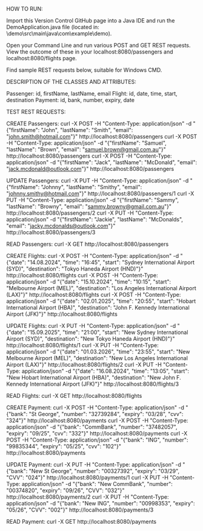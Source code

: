 HOW TO RUN:

Import this Version Control GitHub page into a Java IDE and run the DemoApplication.java file (located in: \demo\src\main\java\com\example\demo).

Open your Command Line and run various POST and GET REST requests. View the outcome of these in your localhost:8080/passengers and localhost:8080/flights page.

Find sample REST requests below, suitable for Windows CMD.


DESCRIPTION OF THE CLASSES AND ATTRIBUTES:

Passenger:	id, firstName, lastName, email
Flight:		id, date, time, start, destination
Payment:	id, bank, number, expiry, date


TEST REST REQUESTS:

CREATE Passengers:
curl -X POST -H "Content-Type: application/json" -d "{\"firstName\": \"John\", \"lastName\": \"Smith\", \"email\": \"john.smith@hotmail.com\"}" http://localhost:8080/passengers
curl -X POST -H "Content-Type: application/json" -d "{\"firstName\": \"Samuel\", \"lastName\": \"Brown\", \"email\": \"samuel.brown@gmail.com.au\"}" http://localhost:8080/passengers
curl -X POST -H "Content-Type: application/json" -d "{\"firstName\": \"Jack\", \"lastName\": \"McDonald\", \"email\": \"jack.mcdonald@outlook.com\"}" http://localhost:8080/passengers

UPDATE Passengers:
curl -X PUT -H "Content-Type: application/json" -d "{\"firstName\": \"Johnny\", \"lastName\": \"Smithy\", \"email\": \"johnny.smithy@hotmail.com\"}" http://localhost:8080/passengers/1
curl -X PUT -H "Content-Type: application/json" -d "{\"firstName\": \"Sammy\", \"lastName\": \"Browny\", \"email\": \"sammy.browny@gmail.com.au\"}" http://localhost:8080/passengers/2
curl -X PUT -H "Content-Type: application/json" -d "{\"firstName\": \"Jackie\", \"lastName\": \"McDonalds\", \"email\": \"jacky.mcdonalds@outlook.com\"}" http://localhost:8080/passengers/3

READ Passengers:
curl -X GET http://localhost:8080/passengers

CREATE Flights: 
curl -X POST -H "Content-Type: application/json" -d "{\"date\": \"14.08.2024\", \"time\": \"16:45\", \"start\": \"Sydney International Airport (SYD)\", \"destination\": \"Tokyo Haneda Airport (HND)\"}" http://localhost:8080/flights
curl -X POST -H "Content-Type: application/json" -d "{\"date\": \"15.10.2024\", \"time\": \"10:15\", \"start\": \"Melbourne Airport (MEL)\", \"destination\": \"Los Angeles International Airport (LAX)\"}" http://localhost:8080/flights
curl -X POST -H "Content-Type: application/json" -d "{\"date\": \"02.01.2025\", \"time\": \"20:55\", \"start\": \"Hobart International Airport (HBA)\", \"destination\": \"John F. Kennedy International Airport (JFK)\"}" http://localhost:8080/flights

UPDATE Flights:
curl -X PUT -H "Content-Type: application/json" -d "{\"date\": \"15.09.2025\", \"time\": \"21:00\", \"start\": \"New Sydney International Airport (SYD)\", \"destination\": \"New Tokyo Haneda Airport (HND)\"}" http://localhost:8080/flights/1
curl -X PUT -H "Content-Type: application/json" -d "{\"date\": \"01.03.2026\", \"time\": \"23:55\", \"start\": \"New Melbourne Airport (MEL)\", \"destination\": \"New Los Angeles International Airport (LAX)\"}" http://localhost:8080/flights/2
curl -X PUT -H "Content-Type: application/json" -d "{\"date\": \"16.08.2024\", \"time\": \"13:05\", \"start\": \"New Hobart International Airport (HBA)\", \"destination\": \"New John F. Kennedy International Airport (JFK)\"}" http://localhost:8080/flights/3

READ Flights:
curl -X GET http://localhost:8080/flights

CREATE Payment:
curl -X POST -H "Content-Type: application/json" -d "{\"bank\": \"St George\", \"number\": \"32739284\", \"expiry\": \"03/28\", \"cvv\": \"324\"}" http://localhost:8080/payments
curl -X POST -H "Content-Type: application/json" -d "{\"bank\": \"CommBank\", \"number\": \"37482057\", \"expiry\": \"09/25\", \"cvv\": \"332\"}" http://localhost:8080/payments
curl -X POST -H "Content-Type: application/json" -d "{\"bank\": \"ING\", \"number\": \"99835344\", \"expiry\": \"05/25\", \"cvv\": \"102\"}" http://localhost:8080/payments

UPDATE Payment:
curl -X PUT -H "Content-Type: application/json" -d "{\"bank\": \"New St George\", \"number\": \"00327392\", \"expiry\": \"03/29\", \"CVV\": \"024\"}" http://localhost:8080/payments/1
curl -X PUT -H "Content-Type: application/json" -d "{\"bank\": \"New CommBank\", \"number\": \"00374820\", \"expiry\": \"09/26\", \"CVV\": \"032\"}" http://localhost:8080/payments/2
curl -X PUT -H "Content-Type: application/json" -d "{\"bank\": \"New ING\", \"number\": \"00998353\", \"expiry\": \"05/26\", \"CVV\": \"002\"}" http://localhost:8080/payments/3

READ Payment:
curl -X GET http://localhost:8080/payments
